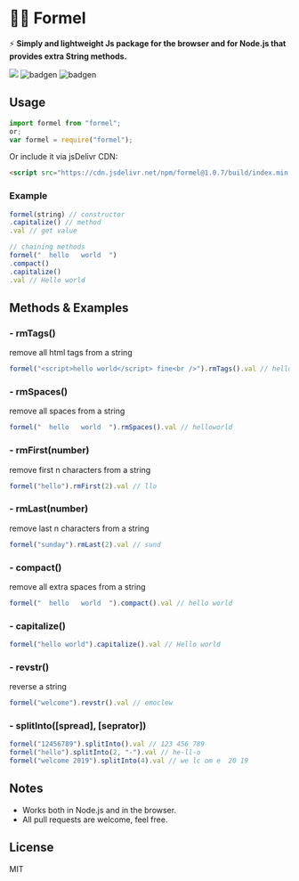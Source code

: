 # 🔢😊 Formel

⚡️ **Simply and lightweight Js package for the browser and for Node.js that provides extra String methods.**

[![](https://data.jsdelivr.com/v1/package/npm/formel/badge)](https://www.jsdelivr.com/package/npm/formel) ![badgen](https://badgen.net/bundlephobia/min/formel) ![badgen](https://badgen.net/bundlephobia/minzip/formel)

## Usage

```js
import formel from "formel";
or;
var formel = require("formel");
```

Or include it via jsDelivr CDN:

```html
<script src="https://cdn.jsdelivr.net/npm/formel@1.0.7/build/index.min.js"></script>
```
### Example
```js
formel(string) // constructor
.capitalize() // method
.val // get value

// chaining methods
formel("  hello   world  ")
.compact()
.capitalize()
.val // Hello world
```
## Methods & Examples

### - rmTags() ###

remove all html tags from a string
```js
formel("<script>hello world</script> fine<br />").rmTags().val // hello world fine
```

### - rmSpaces() ###
remove all spaces from a string
```js
formel("  hello   world  ").rmSpaces().val // helloworld
```

### - rmFirst(number) ###
remove first n characters from a string
```js
formel("hello").rmFirst(2).val // llo
```

### - rmLast(number) ###
remove last n characters from a string
```js
formel("sunday").rmLast(2).val // sund
```

### - compact() ###
remove all extra spaces from a string
```js
formel("  hello   world  ").compact().val // hello world
```

### - capitalize() ###

```js
formel("hello world").capitalize().val // Hello world
```

### - revstr() ###
reverse a string
```js
formel("welcome").revstr().val // emoclew
```
### - splitInto([spread], [seprator]) ###

```js
formel("12456789").splitInto().val // 123 456 789
formel("hello").splitInto(2, "-").val // he-ll-o
formel("welcome 2019").splitInto(4).val // we lc om e  20 19
```

## Notes
- Works both in Node.js and in the browser.
- All pull requests are welcome, feel free.

## License
MIT